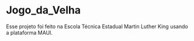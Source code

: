 # Jogo_da_Velha
Esse projeto foi feito na Escola Técnica Estadual Martin Luther King usando a plataforma MAUI.
